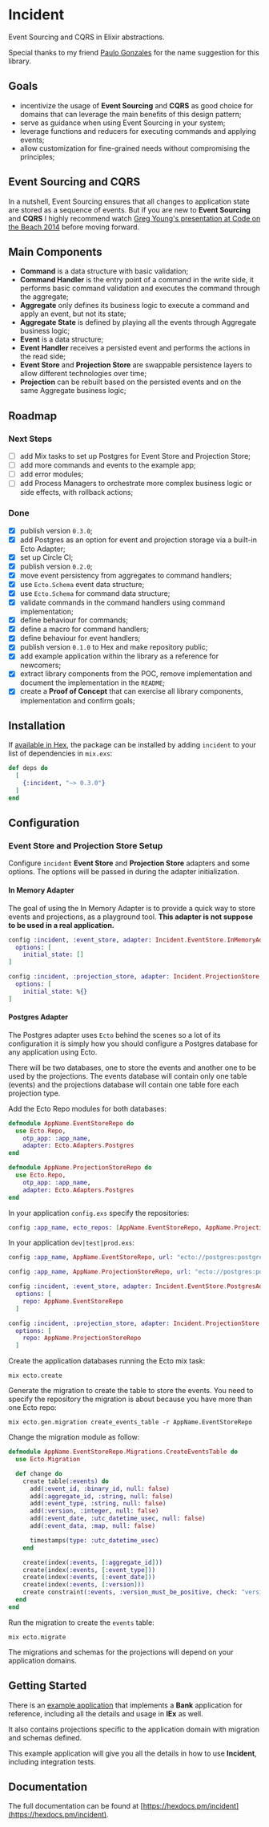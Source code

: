 # Incident

Event Sourcing and CQRS in Elixir abstractions.

Special thanks to my friend [Paulo Gonzales](https://github.com/pdgonzalez872) for the name suggestion for this library.

## Goals

* incentivize the usage of **Event Sourcing** and **CQRS** as good choice for domains that can leverage the main benefits of this design pattern;
* serve as guidance when using Event Sourcing in your system;
* leverage functions and reducers for executing commands and applying events;
* allow customization for fine-grained needs without compromising the principles;

## Event Sourcing and CQRS

In a nutshell, Event Sourcing ensures that all changes to application state are stored as a sequence of events. But if you are new to **Event Sourcing** and **CQRS** I highly recommend watch [Greg Young's presentation at Code on the Beach 2014](https://www.youtube.com/watch?v=JHGkaShoyNs) before moving forward.

## Main Components

* **Command** is a data structure with basic validation;
* **Command Handler** is the entry point of a command in the write side, it performs basic command validation and executes the command through the aggregate;
* **Aggregate** only defines its business logic to execute a command and apply an event, but not its state;
* **Aggregate State** is defined by playing all the events through Aggregate business logic;
* **Event** is a data structure;
* **Event Handler** receives a persisted event and performs the actions in the read side;
* **Event Store** and **Projection Store** are swappable persistence layers to allow different technologies over time;
* **Projection** can be rebuilt based on the persisted events and on the same Aggregate business logic;

## Roadmap

### Next Steps
- [ ] add Mix tasks to set up Postgres for Event Store and Projection Store;
- [ ] add more commands and events to the example app;
- [ ] add error modules;
- [ ] add Process Managers to orchestrate more complex business logic or side effects, with rollback actions;

### Done
- [x] publish version `0.3.0`;
- [x] add Postgres as an option for event and projection storage via a built-in Ecto Adapter;
- [x] set up Circle CI;
- [x] publish version `0.2.0`;
- [x] move event persistency from aggregates to command handlers;
- [x] use `Ecto.Schema` event data structure;
- [x] use `Ecto.Schema` for command data structure;
- [x] validate commands in the command handlers using command implementation;
- [x] define behaviour for commands;
- [x] define a macro for command handlers;
- [x] define behaviour for event handlers;
- [x] publish version `0.1.0` to Hex and make repository public;
- [x] add example application within the library as a reference for newcomers;
- [x] extract library components from the POC, remove implementation and document the implementation in the `README`;
- [x] create a **Proof of Concept** that can exercise all library components, implementation and confirm goals;

## Installation

If [available in Hex](https://hex.pm/docs/publish), the package can be installed
by adding `incident` to your list of dependencies in `mix.exs`:

```elixir
def deps do
  [
    {:incident, "~> 0.3.0"}
  ]
end
```

## Configuration

### Event Store and Projection Store Setup

Configure `incident` **Event Store** and **Projection Store** adapters and some options. The options will be passed in during the adapter initialization.

#### In Memory Adapter

The goal of using the In Memory Adapter is to provide a quick way to store events and projections,
as a playground tool. **This adapter is not suppose to be used in a real application.**

```elixir
config :incident, :event_store, adapter: Incident.EventStore.InMemoryAdapter,
  options: [
    initial_state: []
]

config :incident, :projection_store, adapter: Incident.ProjectionStore.InMemoryAdapter,
  options: [
    initial_state: %{}
]
```

#### Postgres Adapter

The Postgres adapter uses `Ecto` behind the scenes so a lot of its configuration it is simply
how you should configure a Postgres database for any application using Ecto.

There will be two databases, one to store the events and another one to be used by the projections.
The events database will contain only one table (events) and the projections database will contain
one table fore each projection type.

Add the Ecto Repo modules for both databases:

```elixir
defmodule AppName.EventStoreRepo do
  use Ecto.Repo,
    otp_app: :app_name,
    adapter: Ecto.Adapters.Postgres
end

defmodule AppName.ProjectionStoreRepo do
  use Ecto.Repo,
    otp_app: :app_name,
    adapter: Ecto.Adapters.Postgres
end

```

In your application `config.exs` specify the repositories:

```elixir
config :app_name, ecto_repos: [AppName.EventStoreRepo, AppName.ProjectionStoreRepo]
```

In your application `dev|test|prod.exs`:

```elixir
config :app_name, AppName.EventStoreRepo, url: "ecto://postgres:postgres@localhost/app_name_event_store_dev"

config :app_name, AppName.ProjectionStoreRepo, url: "ecto://postgres:postgres@localhost/app_name_projection_store_dev"

config :incident, :event_store, adapter: Incident.EventStore.PostgresAdapter,
  options: [
    repo: AppName.EventStoreRepo
  ]

config :incident, :projection_store, adapter: Incident.ProjectionStore.PostgresAdapter,
  options: [
    repo: AppName.ProjectionStoreRepo
  ]
```

Create the application databases running the Ecto mix task:

```
mix ecto.create
```

Generate the migration to create the table to store the events. You need to specify the repository
the migration is about because you have more than one Ecto repo:

```
mix ecto.gen.migration create_events_table -r AppName.EventStoreRepo
```

Change the migration module as follow:

```elixir
defmodule AppName.EventStoreRepo.Migrations.CreateEventsTable do
  use Ecto.Migration

  def change do
    create table(:events) do
      add(:event_id, :binary_id, null: false)
      add(:aggregate_id, :string, null: false)
      add(:event_type, :string, null: false)
      add(:version, :integer, null: false)
      add(:event_date, :utc_datetime_usec, null: false)
      add(:event_data, :map, null: false)

      timestamps(type: :utc_datetime_usec)
    end

    create(index(:events, [:aggregate_id]))
    create(index(:events, [:event_type]))
    create(index(:events, [:event_date]))
    create(index(:events, [:version]))
    create constraint(:events, :version_must_be_positive, check: "version > 0")
  end
end
```

Run the migration to create the `events` table:

```
mix ecto.migrate
```

The migrations and schemas for the projections will depend on your application domains.

## Getting Started

There is an [example application](https://github.com/pedroassumpcao/incident/tree/master/examples/bank) that implements a **Bank** application for reference, including all the details and usage in **IEx** as well.

It also contains projections specific to the application domain with migration and schemas defined.

This example application will give you all the details in how to use **Incident**, including integration tests.

## Documentation

The full documentation can be found at [https://hexdocs.pm/incident](https://hexdocs.pm/incident).

